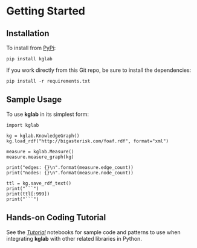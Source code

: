 # Getting Started

## Installation

To install from [PyPi](https://pypi.python.org/pypi/kglab):
```
pip install kglab
```

If you work directly from this Git repo, be sure to install the 
dependencies:
```
pip install -r requirements.txt
```


## Sample Usage

To use **kglab** in its simplest form:
```
import kglab

kg = kglab.KnowledgeGraph()
kg.load_rdf("http://bigasterisk.com/foaf.rdf", format="xml")

measure = kglab.Measure()
measure.measure_graph(kg)

print("edges: {}\n".format(measure.edge_count))
print("nodes: {}\n".format(measure.node_count))

ttl = kg.save_rdf_text()
print("```")
print(ttl[:999])
print("```")
```


## Hands-on Coding Tutorial

See the [*Tutorial*](/tutorial/) notebooks for sample code and
patterns to use when integrating **kglab** with other related
libraries in Python.
